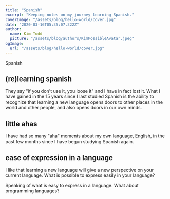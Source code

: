 ```yaml
---
title: "Spanish"
excerpt: "Keeping notes on my journey learning Spanish."
coverImage: "/assets/blog/hello-world/cover.jpg"
date: "2020-03-16T05:35:07.322Z"
author:
  name: Kim Todd
  picture: "/assets/blog/authors/KimPossibleAvatar.jpeg"
ogImage:
  url: "/assets/blog/hello-world/cover.jpg"
---
```


Spanish

## (re)learning spanish

They say "if you don't use it, you loose it" and I have in fact lost it. What I have gained in the 15 years since I last studied Spanish is the ability to recognize that learning a new language opens doors to other places in the world and other people, and also opens doors in our own minds.

## little ahas

I have had so many "aha" moments about my own language, English, in the past few months since I have begun studying Spanish again.

## ease of expression in a language

I like that learning a new language will give a new perspective on your current language. What is possible to express easily in your language?

Speaking of what is easy to express in a language. What about programming languages?
